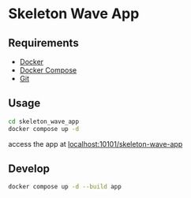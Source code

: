 # Skeleton Wave App

## Requirements
- [Docker](https://docs.docker.com/get-docker/)
- [Docker Compose](https://docs.docker.com/compose/install/)
- [Git](https://git-scm.com/downloads)

## Usage
```bash
cd skeleton_wave_app
docker compose up -d
```
access the app at [localhost:10101/skeleton-wave-app](http://localhost:10101/sskeleton-wave-app)

## Develop
```bash
docker compose up -d --build app
```